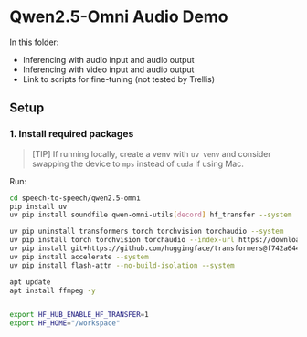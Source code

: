 # Qwen2.5-Omni Audio Demo

In this folder:
- Inferencing with audio input and audio output
- Inferencing with video input and audio output
- Link to scripts for fine-tuning (not tested by Trellis)

## Setup

### 1. Install required packages

> [TIP] If running locally, create a venv with `uv venv` and consider swapping the device to `mps` instead of `cuda` if using Mac.

Run:
```bash
cd speech-to-speech/qwen2.5-omni
pip install uv
uv pip install soundfile qwen-omni-utils[decord] hf_transfer --system

uv pip uninstall transformers torch torchvision torchaudio --system
uv pip install torch torchvision torchaudio --index-url https://download.pytorch.org/whl/cu121 --system
uv pip install git+https://github.com/huggingface/transformers@f742a644ca32e65758c3adb36225aef1731bd2a8 --system
uv pip install accelerate --system
uv pip install flash-attn --no-build-isolation --system

apt update
apt install ffmpeg -y


export HF_HUB_ENABLE_HF_TRANSFER=1
export HF_HOME="/workspace"
